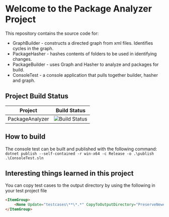 # Welcome to the Package Analyzer Project
This repository contains the source code for:
* GraphBuilder - constructs a directed graph from xml files. Identifies cycles in the graph.
* PackageHasher - hashes contents of folders to be used in identifying changes.
* PackageBuilder - uses Graph and Hasher to analyze and packages for build.
* ConsoleTest - a console application that pulls together builder, hasher and graph.

## Project Build Status

Project|Build Status
---|---
PackageAnalyzer|![Build Status](https://github.com/hlotyaks/PackageAnalyzer/workflows/.NET%20Core/badge.svg)

## How to build
The console test can be built and published with the following command:
    `dotnet publish --self-contained -r win-x64 -c Release -o .\publish .\ConsoleTest.sln`

## Interesting things learned in this project
You can copy test cases to the output directory by using the following in your test project file
```html
<ItemGroup>
    <None Update="testcases\**\*.*" CopyToOutputDirectory="PreserveNewest" />
</ItemGroup>
```
